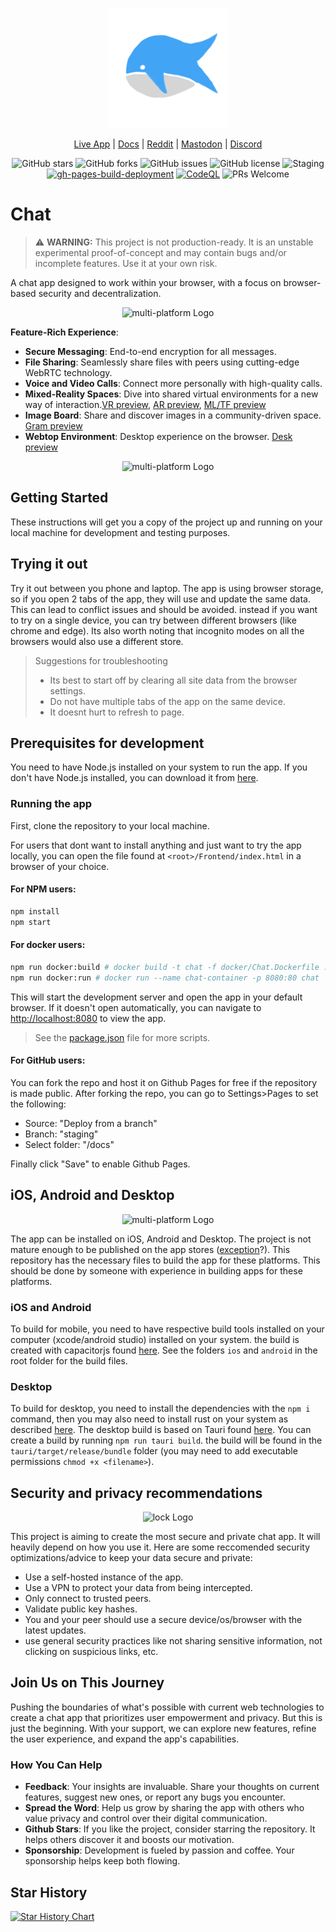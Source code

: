 <p align="center">
  <img src="public/logo192.png" alt="App Logo" />
</p>

<div align="center">
  
[Live App](https://chat.positive-intentions.com) | [Docs](https://positive-intentions.com) | [Reddit](https://www.reddit.com/r/positive_intentions) | <a rel="me" href="https://infosec.exchange/@xoron">Mastodon</a> | [Discord](https://discord.gg/unnQnR67nR)
</div>

<div align="center">
  
![GitHub stars](https://img.shields.io/github/stars/positive-intentions/chat?style=social) 
![GitHub forks](https://img.shields.io/github/forks/positive-intentions/chat?style=social) 
![GitHub issues](https://img.shields.io/github/issues/positive-intentions/chat) 
![GitHub license](https://img.shields.io/github/license/positive-intentions/chat) 
![Staging](https://github.com/positive-intentions/chat/actions/workflows/main_workflow.yaml/badge.svg) 
[![gh-pages-build-deployment](https://github.com/positive-intentions/chat/actions/workflows/pages/pages-build-deployment/badge.svg)](https://github.com/positive-intentions/chat/actions/workflows/pages/pages-build-deployment)
[![CodeQL](https://github.com/positive-intentions/chat/actions/workflows/codeql.yml/badge.svg)](https://github.com/positive-intentions/chat/actions/workflows/codeql.yml)
![PRs Welcome](https://img.shields.io/badge/PRs-welcome-brightgreen.svg)
</div>

# Chat

> ⚠️ **WARNING:** This project is not production-ready. It is an unstable experimental proof-of-concept and may contain bugs and/or incomplete features. Use it at your own risk.

A chat app designed to work within your browser, with a focus on browser-based security and decentralization.


<p align="center">
  <img width="50%" src="https://positive-intentions.com/assets/images/computers-b515cec053bf6448ec611a096c944e9c.png" alt="multi-platform Logo" />
</p>

**Feature-Rich Experience**:
- **Secure Messaging**: End-to-end encryption for all messages.
- **File Sharing**: Seamlessly share files with peers using cutting-edge WebRTC technology.
- **Voice and Video Calls**: Connect more personally with high-quality calls.
- **Mixed-Reality Spaces**: Dive into shared virtual environments for a new way of interaction.[VR preview](https://www.youtube.com/watch?v=2gTTu4OqoiM), [AR preview](https://www.youtube.com/shorts/8vYCwMg7T7E), [ML/TF preview](https://positive-intentions.com/assets/images/hand-pose-ef32ea87200e51c333629846287d20ea.gif)
- **Image Board**: Share and discover images in a community-driven space. [Gram preview](https://chat.positive-intentions.com/#/feed)
- **Webtop Environment**: Desktop experience on the browser. [Desk preview](https://chat.positive-intentions.com/#/desk)

<p align="center">
  <img width="50%" src="https://positive-intentions.com/assets/images/phones-7e2bee3441aae5ebb4da3d2671d8f568.png" alt="multi-platform Logo" />
</p>

## Getting Started

These instructions will get you a copy of the project up and running on your local machine for development and testing purposes.

## Trying it out

Try it out between you phone and laptop. The app is using browser storage, so if you open 2 tabs of the app, they will use and update the same data. This can lead to conflict issues and should be avoided. instead if you want to try on a single device, you can try between different browsers (like chrome and edge). Its also worth noting that incognito modes on all the browsers would also use a different store.

> Suggestions for troubleshooting
> - Its best to start off by clearing all site data from the browser settings.
> - Do not have multiple tabs of the app on the same device.
> - It doesnt hurt to refresh to page.

## Prerequisites for development

You need to have Node.js installed on your system to run the app. If you don't have Node.js installed, you can download it from [here](https://nodejs.org/).

### Running the app

First, clone the repository to your local machine.

For users that dont want to install anything and just want to try the app locally, you can open the file found at `<root>/Frontend/index.html` in a browser of your choice. 

#### For NPM users:

```bash
npm install
npm start
```

#### For docker users:

```bash
npm run docker:build # docker build -t chat -f docker/Chat.Dockerfile . --no-cache
npm run docker:run # docker run --name chat-container -p 8080:80 chat
```

This will start the development server and open the app in your default browser. If it doesn't open automatically, you can navigate to [http://localhost:8080](http://localhost:8080) to view the app.

> See the [package.json](package.json) file for more scripts.

#### For GitHub users:

You can fork the repo and host it on Github Pages for free if the repository is made public. After forking the repo, you can go to Settings>Pages to set the following:
- Source: "Deploy from a branch"
- Branch: "staging"
- Select folder: "/docs"

Finally click "Save" to enable Github Pages.

## iOS, Android and Desktop

<p align="center">
  <img width="50%" src="https://positive-intentions.com/assets/images/native-560076a3f27240fc0ea3b39da576637b.png" alt="multi-platform Logo" />
</p>

The app can be installed on iOS, Android and Desktop. The project is not mature enough to be published on the app stores ([exception](https://store.app/chat-staging-positive-intentions-com)?). This repository has the necessary files to build the app for these platforms. This should be done by someone with experience in building apps for these platforms.

### iOS and Android

To build for mobile, you need to have respective build tools installed on your computer (xcode/android studio) installed on your system. the build is created with capacitorjs found [here](https://capacitorjs.com/). See the folders `ios` and `android` in the root folder for the build files.

### Desktop

To build for desktop, you need to install the dependencies with the `npm i` command, then you may also need to install rust on your system as described [here](https://tauri.app/v1/guides/getting-started/prerequisites/). The desktop build is based on Tauri found [here](https://tauri.app/). You can create a build by running `npm run tauri build`. the build will be found in the `tauri/target/release/bundle` folder (you may need to add executable permissions `chmod +x <filename>`).

## Security and privacy recommendations

<p align="center">
  <img width="50%"src="https://positive-intentions.com/assets/images/lock-f89d113c69bad9225d302acbf8e3dbf5.png" alt="lock Logo" />
</p>

This project is aiming to create the most secure and private chat app. It will heavily depend on how you use it. Here are some reccomended security optimizations/advice to keep your data secure and private:

- Use a self-hosted instance of the app.
- Use a VPN to protect your data from being intercepted.
- Only connect to trusted peers.
- Validate public key hashes.
- You and your peer should use a secure device/os/browser with the latest updates.
- use general security practices like not sharing sensitive information, not clicking on suspicious links, etc.


## Join Us on This Journey

Pushing the boundaries of what's possible with current web technologies to create a chat app that prioritizes user empowerment and privacy. But this is just the beginning. With your support, we can explore new features, refine the user experience, and expand the app's capabilities.

### How You Can Help

- **Feedback**: Your insights are invaluable. Share your thoughts on current features, suggest new ones, or report any bugs you encounter.
- **Spread the Word**: Help us grow by sharing the app with others who value privacy and control over their digital communication.
- **Github Stars**: If you like the project, consider starring the repository. It helps others discover it and boosts our motivation.
- **Sponsorship**: Development is fueled by passion and coffee. Your sponsorship helps keep both flowing.

## Star History

<a href="https://star-history.com/#positive-intentions/chat&Timeline">
 <picture>
   <source media="(prefers-color-scheme: dark)" srcset="https://api.star-history.com/svg?repos=positive-intentions/chat&type=Timeline&theme=dark" />
   <source media="(prefers-color-scheme: light)" srcset="https://api.star-history.com/svg?repos=positive-intentions/chat&type=Timeline" />
   <img alt="Star History Chart" src="https://api.star-history.com/svg?repos=positive-intentions/chat&type=Timeline" />
 </picture>
</a>
